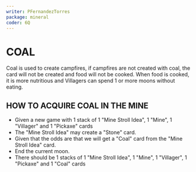 ```yaml
---
writer: PFernandezTorres
package: mineral
coder: 6Q
---
```


# COAL

Coal is used to create campfires, if campfires are not created with coal, the card will not be created and food will not be cooked.
When food is cooked, it is more nutritious and Villagers can spend 1 or more moons without eating.


## HOW TO ACQUIRE COAL IN THE MINE

 * Given a new game with 1 stack of 1 "Mine Stroll Idea", 1 "Mine", 1 "Villager" and 1 "Pickaxe" cards
 * The "Mine Stroll Idea" may create a "Stone" card.
 * Given that the odds are that we will get a "Coal" card from the "Mine Stroll Idea" card.
 * End the current moon.
 * There should be 1 stacks of 1 "Mine Stroll Idea", 1 "Mine", 1 "Villager", 1 "Pickaxe" and 1 "Coal" cards
